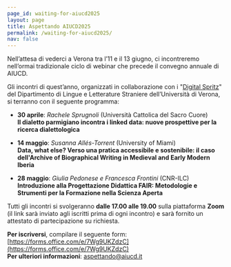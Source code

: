 ```yaml
---
page_id: waiting-for-aiucd2025
layout: page
title: Aspettando AIUCD2025
permalink: /waiting-for-aiucd2025/
nav: false
---
```


Nell’attesa di vederci a Verona tra l’11 e il 13 giugno, ci incontreremo nell’ormai tradizionale ciclo di webinar che precede il convegno annuale di AIUCD.

Gli incontri di quest’anno, organizzati in collaborazione con i "[Digital Spritz](https://daih.eu/events/2025.03_digitalspritz/)" del Dipartimento di Lingue e Letterature Straniere dell’Università di Verona, si terranno con il seguente programma:

- **30 aprile**: *Rachele Sprugnoli* (Università Cattolica del Sacro Cuore)  
  **Il dialetto parmigiano incontra i linked data: nuove prospettive per la ricerca dialettologica**

- **14 maggio**: *Susanna Allés-Torrent* (University of Miami)  
  **Data, what else? Verso una pratica accessibile e sostenibile: il caso dell'Archive of Biographical Writing in Medieval and Early Modern Iberia**

- **28 maggio**: *Giulia Pedonese e Francesca Frontini* (CNR-ILC)  
  **Introduzione alla Progettazione Didattica FAIR: Metodologie e Strumenti per la Formazione nella Scienza Aperta**

Tutti gli incontri si svolgeranno **dalle 17.00 alle 19.00** sulla piattaforma **Zoom** (il link sarà inviato agli iscritti prima di ogni incontro) e sarà fornito un attestato di partecipazione su richiesta.

**Per iscriversi**, compilare il seguente form: [https://forms.office.com/e/7Wg9UKZdzC](https://forms.office.com/e/7Wg9UKZdzC)  
**Per ulteriori informazioni**: [aspettando@aiucd.it](mailto:aspettando@aiucd.it)